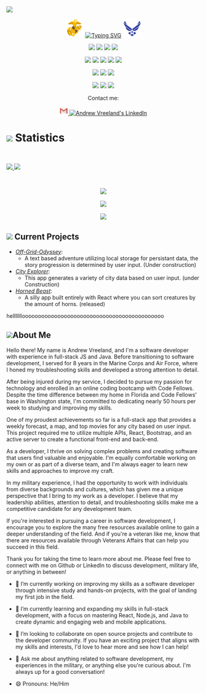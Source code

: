 <div align="left" target="_blank">
  <img src="https://img.shields.io/github/followers/AndrewVreeland?style=social">

</div>
</p>
<p align = 'center'>
<img src="icons8-marine-corps-48.png">
<a href="https://git.io/typing-svg"><img src="https://readme-typing-svg.demolab.com?font=Fira+Code&pause=1000&center=true&width=435&lines=Hello%2C+my+name+is+Andrew+Vreeland;Lets+find+joy+in+learning;Life+is+a+journey%2C+enjoy+it" alt="Typing SVG" /></a>
<img src="icons8-us-air-force-48.png">
<p>

</p>


<p>
<div align="center">
  <img src="https://img.shields.io/badge/JavaScript-000000.svg?style=for-the-badge&logo=javascript&logoColor=F7E017">
  <img src= 'https://img.shields.io/badge/Java-ED8B00?style=for-the-badge&logo=openjdk&logoColor=white'>
  <img src="https://img.shields.io/badge/HTML5-F26624.svg?style=for-the-badge&logo=html5&logoColor=white">
  <img src="https://img.shields.io/badge/CSS-2465F1.svg?style=for-the-badge&logo=CSS3&logoColor=white">
</div>
</p>

<p>
<div align="center">
  <img src="https://img.shields.io/badge/Express.js-404D59?style=for-the-badge&logoColor=white">
  <img src="https://img.shields.io/badge/React-20232A?style=for-the-badge&logo=react&logoColor=61DAFB">
    <img src="https://img.shields.io/badge/Bootstrap-563D7C?style=for-the-badge&logo=bootstrap&logoColor=white">
  <img src="https://img.shields.io/badge/GitHub-%23121011.svg?style=for-the-badge&logo=github&logoColor=white">
  <img src="https://img.shields.io/badge/Git-%23F05033.svg?style=for-the-badge&logo=git&logoColor=white">
</div>
</p>

<p>
<div align="center">
  <img src="https://img.shields.io/badge/Visual%20Studio%20Code-0078d7.svg?style=for-the-badge&logo=visual-studio-code&logoColor=white">
  <img src="https://img.shields.io/badge/-Stackoverflow-FE7A16?style=for-the-badge&logo=stack-overflow&logoColor=white">
  <img src="https://img.shields.io/badge/StackExchange-%23ffffff.svg?style=for-the-badge&logo=StackExchange&logoColor=white">
</div>
</p>

<p>
<div align="center">
  <img src="https://img.shields.io/badge/Trello-%23026AA7.svg?style=for-the-badge&logo=Trello&logoColor=white">
  <img src="https://img.shields.io/badge/Markdown-000000?style=for-the-badge&logo=markdown&logoColor=white">
  <img src="https://img.shields.io/badge/TypeScript-007ACC?style=for-the-badge&logo=typescript&logoColor=white">
</div>
</p>

<p align="center">Contact me:</p>
<p>
<div align="center">
	<a href="mailto:andrewvreeland@gmail.com" subject="text">
	 	<img alt="Andrew Vreeland's Email" width="22px" src="icons8-gmail-logo-48.png" style="max-width: 100%;">
	</a>
	<a href="https://www.linkedin.com/in/andrew-vreeland/" rel="nofollow">
  		<img alt="Andrew Vreeland's LinkedIn" width="22px" src="https://raw.githubusercontent.com/peterthehan/peterthehan/master/assets/linkedin.svg" style="max-width: 100%;">
	</a>
</div>

<!-- - ⚡ Fun fact:  -->
</p>

# <img src="https://media4.giphy.com/media/MIGbtLZoVjbl0bYbAd/giphy.gif?cid=ecf05e472t2h0i8d7dcjaoau9iqtchhr899hxmpxzzgc7lyw&rid=giphy.gif" width="30"> Statistics

<br/>
<p align="left">
  <a href="https://www.linkedin.com/in/andrew-vreeland/">
    <img width="49.5%" src="https://github-readme-stats.vercel.app/api?username=AndrewVreeland&show_icons=true&include_all_commits=true&theme=radical&hide_border=true">
    <img width="49.5%" src="https://github-readme-streak-stats.herokuapp.com/?user=AndrewVreeland&theme=radical&hide_border=true">		  
  </a>
</p>
<br>

<p align="center">
<a href='https://github.com/ashutosh00710/github-readme-activity-graph'> <img src= 'https://github-readme-activity-graph.cyclic.app/graph?username=AndrewVreeland&bg_color=151524&color=e83e83&line=8accc8&point=ffd500&area=true&hide_border=true'></a>
</p>



<p align="center">
  <a href="https://www.linkedin.com/in/andrew-vreeland/">
    <img width="49.5%" src="https://github-readme-stats.vercel.app/api/top-langs/?username=AndrewVreeland&theme=radical&bg_color=282828&hide_border=true&include_all_commits=true&count_private=true&layout=compact">
  </a>
</p>

<p align="center"><img src="https://profile-counter.glitch.me/{AndrewVreeland}/count.svg"></p>

## <img src="https://media1.giphy.com/media/Q8PQ1KuarrYucCMVTJ/giphy.gif?cid=ecf05e47odgm8bs8cmb8cf1ijmfzqaeeu9fzmx6nbcv06ky2&rid=giphy.gif" width="30"> Current Projects
<ul>			
	<li><i><a href="https://github.com/Off-Grid-Odyssey/Off-Grid-Odyssey">Off-Grid-Odyssey</a></i>:<ul><li>A text based adventure utilizing local storage for persistant data, the story progression is determined by user input. (Under construction)</li></ul></li>
	<li><i><a href="https://github.com/AndrewVreeland/city-explorer">City Explorer</a></i>:<ul><li>This app generates a variety of city data based on user input. (under Construction)</li></ul></li>
	<li><i><a href="https://github.com/AndrewVreeland/Horned-Beast">Horned Beast</a></i>:<ul><li>A silly app built entirely with React where you can sort creatures by the amount of horns. (released)</li></ul></li>
</ul>

hellllllloooooooooooooooooooooooooooooooooooooooooooo

## <img src="https://user-images.githubusercontent.com/82110564/189553856-2e7f8f30-80b4-484f-bfaa-9e5eb10f24e5.gif" width="30">About Me

Hello there! My name is Andrew Vreeland, and I'm a software developer with experience in full-stack JS and Java. Before transitioning to software development, I served for 8 years in the Marine Corps and Air Force, where I honed my troubleshooting skills and developed a strong attention to detail.

After being injured during my service, I decided to pursue my passion for technology and enrolled in an online coding bootcamp with Code Fellows. Despite the time difference between my home in Florida and Code Fellows' base in Washington state, I'm committed to dedicating nearly 50 hours per week to studying and improving my skills.

One of my proudest achievements so far is a full-stack app that provides a weekly forecast, a map, and top movies for any city based on user input. This project required me to utilize multiple APIs, React, Bootstrap, and an active server to create a functional front-end and back-end.

As a developer, I thrive on solving complex problems and creating software that users find valuable and enjoyable. I'm equally comfortable working on my own or as part of a diverse team, and I'm always eager to learn new skills and approaches to improve my craft.

In my military experience, I had the opportunity to work with individuals from diverse backgrounds and cultures, which has given me a unique perspective that I bring to my work as a developer. I believe that my leadership abilities, attention to detail, and troubleshooting skills make me a competitive candidate for any development team.

If you're interested in pursuing a career in software development, I encourage you to explore the many free resources available online to gain a deeper understanding of the field. And if you're a veteran like me, know that there are resources available through Veterans Affairs that can help you succeed in this field.

Thank you for taking the time to learn more about me. Please feel free to connect with me on Github or LinkedIn to discuss development, military life, or anything in between!

- 🔭 I’m currently working on improving my skills as a software developer through intensive study and hands-on projects, with the goal of landing my first job in the field.

- 🌱 I’m currently learning and expanding my skills in full-stack development, with a focus on mastering React, Node.js, and Java to create dynamic and engaging web and mobile applications.

- 👯 I’m looking to collaborate on open source projects and contribute to the developer community. If you have an exciting project that aligns with my skills and interests, I'd love to hear
more and see how I can help!

- 💬 Ask me about anything related to software development, my experiences in the military, or anything else you're curious about. I'm always up for a good conversation!

- 😄 Pronouns: He/Him


<!--
**AndrewVreeland/AndrewVreeland** is a ✨ _special_ ✨ repository because its `README.md` (this file) appears on your GitHub profile.

Here are some ideas to get you started:

- 🔭 I’m currently working on ...
- 🌱 I’m currently learning ...
- 👯 I’m looking to collaborate on ...
- 🤔 I’m looking for help with ...
- 💬 Ask me about ...
- 📫 How to reach me: ...
- 😄 Pronouns: ...
- ⚡ Fun fact: ...
-->
